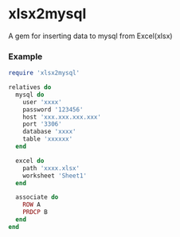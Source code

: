 # xlsx2mysql
A gem for inserting data to mysql from Excel(xlsx)

### Example 
```ruby
require 'xlsx2mysql'

relatives do 
  mysql do 
    user 'xxxx'
    password '123456'
    host 'xxx.xxx.xxx.xxx'
    port '3306'
    database 'xxxx'
    table 'xxxxxx'
  end

  excel do 
    path 'xxxx.xlsx'
    worksheet 'Sheet1'
  end

  associate do 
    ROW A
    PRDCP B
  end
end
```